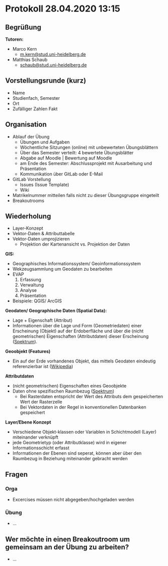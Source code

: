 # Protokoll 28.04.2020 13:15

## Begrüßung

**Tutoren:**
- Marco Kern
    - m.kern@stud.uni-heidelberg.de
- Matthias Schaub
    - schaub@stud.uni-heidelberg.de


## Vorstellungsrunde (kurz)

- Name
- Studienfach, Semester
- Ort
- Zufälliger Zahlen Fakt


## Organisation

- Ablauf der Übung
    * Übungen und Aufgaben
    * Wöchentliche Sitzungen (online) mit unbewerteten Übungsblättern
    * Über das Semester verteilt: 4 bewertete Übungsblätter
    * Abgabe auf Moodle | Bewertung auf Moodle
    * am Ende des Semester: Abschlussprojekt mit Ausarbeitung und Präsentation
    * Kommunikation über GitLab oder E-Mail
- GitLab Vorstellung
    * Issues (Issue Template)
    * Wiki
- Matrikelnummer mitteilen falls nicht zu dieser Übungsgruppe eingeteilt
- Breakoutrooms


## Wiederholung

- Layer-Konzept
- Vektor-Daten & Attributtabelle
- Vektor-Daten umprojizieren
    - Projektion der Kartenansicht vs. Projektion der Daten

**GIS:**
- Geographisches Informationssystem/ Geoinformationssystem
- Wekzeugsammlung um Geodaten zu bearbeiten
- EVAP
    1. Erfassung
    2. Verwaltung
    3. Analyse
    4. Präsentation
- Beispiele: QGIS/ ArcGIS

**Geodaten/ Geographische Daten (Spatial Data):**
- Lage + Eigenschaft (Attribut)
- Informationen über die Lage und Form (Geometriedaten) einer Erscheinung (Objekt) auf der Erdoberfläche und über die (nicht geometrischen) Eigenschaften (Attributdaten) dieser Erscheinung ([Spektrum](https://www.spektrum.de/lexikon/geographie/geographische-daten/2928)).

**Geoobjekt (Features)**
- Ein auf der Erde vorhandenes Objekt, das mittels Geodaten eindeutig referenzierbar ist ([Wikipedia](https://de.wikipedia.org/wiki/Geoobjekt))

**Attributdaten**
- (nicht geometrischen) Eigenschaften eines Geoobjekte
- Daten ohne spezifischen Raumbezug ([Spektrum](https://www.spektrum.de/lexikon/geographie/attributdaten/558))
    - Bei Rasterdaten entspricht der Wert des Attributs dem gespeicherten Wert der Rasterzelle
    - Bei Vektordaten in der Regel in konventionellen Datenbanken gespeichert

**Layer/Ebene Konzept**
- Verschiedene Objekt-klassen oder Variablen in Schichtmodell (Layer) miteinander verknüpft
- jede Geometrietyp (oder Attributklasse) wird in eigener Informationsschicht erfasst
- Informationen der Ebenen sind seperat, können aber über den Raumbezug in Beziehung miteinander gebracht werden


## Fragen

### Orga

- Excercises müssen nicht abgegeben/hochgeladen werden

### Übung

- ...


## Wer möchte in einen Breakoutroom um gemeinsam an der Übung zu arbeiten?

- ...
